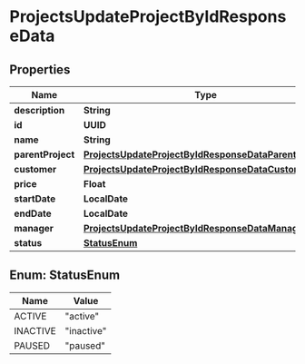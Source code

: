 

# ProjectsUpdateProjectByIdResponseData


## Properties

| Name | Type | Description | Notes |
|------------ | ------------- | ------------- | -------------|
|**description** | **String** |  |  [optional] |
|**id** | **UUID** |  |  [optional] |
|**name** | **String** |  |  [optional] |
|**parentProject** | [**ProjectsUpdateProjectByIdResponseDataParentProject**](ProjectsUpdateProjectByIdResponseDataParentProject.md) |  |  [optional] |
|**customer** | [**ProjectsUpdateProjectByIdResponseDataCustomer**](ProjectsUpdateProjectByIdResponseDataCustomer.md) |  |  [optional] |
|**price** | **Float** |  |  [optional] |
|**startDate** | **LocalDate** |  |  [optional] |
|**endDate** | **LocalDate** |  |  [optional] |
|**manager** | [**ProjectsUpdateProjectByIdResponseDataManager**](ProjectsUpdateProjectByIdResponseDataManager.md) |  |  [optional] |
|**status** | [**StatusEnum**](#StatusEnum) |  |  [optional] |



## Enum: StatusEnum

| Name | Value |
|---- | -----|
| ACTIVE | &quot;active&quot; |
| INACTIVE | &quot;inactive&quot; |
| PAUSED | &quot;paused&quot; |




